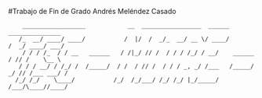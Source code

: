 #Trabajo de Fin de Grado Andrés Meléndez Casado
````
    __________________            __  _________________  ______            _______________
   /_  __/ ____/ ____/           /  |/  /  _/_  __/ __ \/ ____/           /  _/ ____/ ___/
    / / / /_  / / __   ______   / /|_/ // /  / / / /_/ / __/    ______    / // /    \__ \ 
   / / / __/ / /_/ /  /_____/  / /  / // /  / / / _, _/ /___   /_____/  _/ // /___ ___/ / 
  /_/ /_/    \____/           /_/  /_/___/ /_/ /_/ |_/_____/           /___/\____//____/  
                                                                                          
`````                                                                                                                                                                   
